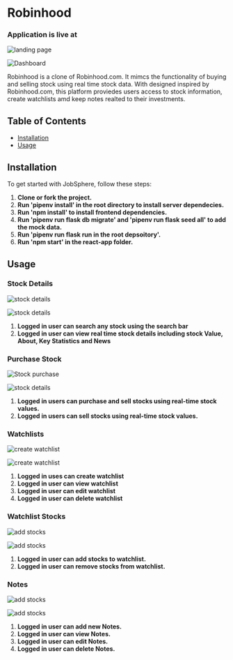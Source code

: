 # Robinhood

### Application is live at

![landing page](assets/images/landinpage.png)

![Dashboard](assets/images/dashboard.png)

Robinhood is a clone of Robinhood.com. It mimcs the functionality of buying and selling stock using real time stock data. With designed inspired by Robinhood.com, this platform proviedes users access to stock information, create watchlists amd keep notes realted to their investments.

## Table of Contents

- [Installation](#installation)
- [Usage](#usage)

## Installation

To get started with JobSphere, follow these steps:

1. **Clone or fork the project.**
2. **Run 'pipenv install' in the root directory to install server dependecies.**
3. **Run 'npm install' to install frontend dependencies.**
4. **Run 'pipenv run flask db migrate' and 'pipenv run flask seed all' to add the mock data.**
5. **Run 'pipenv run flask run in the root depsoitory'.**
6. **Run 'npm start' in the react-app folder.**

## Usage

### Stock Details

![stock details](assets/images/stockdetails.png)

![stock details](assets/images/detailcode.png)

1. **Logged in user can search any stock using the search bar**
2. **Logged in user can view real time stock details including stock Value, About, Key Statistics and News**

### Purchase Stock

![Stock purchase](assets/images/buystocks.png)

![stock details](assets/images/transactioncode.png)

1. **Logged in users can purchase and sell stocks using real-time stock values.**
2. **Logged in users can sell stocks using real-time stock values.**

### Watchlists

![create watchlist](assets/images/watchlist.png)

![create watchlist](assets/images/watchlistcode.png)

1. **Logged in uses can create watchlist**
2. **Logged in user can view watchlist**
3. **Logged in user can edit watchlist**
4. **Logged in user can delete watchlist**

### Watchlist Stocks

![add stocks](assets/images/addtolist.png)

![add stocks](assets/images/notescode.png)

1. **Logged in user can add stocks to watchlist.**
2. **Logged in user can remove stocks from watchlist.**

### Notes

![add stocks](assets/images/notes.png)

![add stocks](assets/images/addtolistcode.png)

1. **Logged in user can add new Notes.**
2. **Logged in user can view Notes.**
3. **Logged in user can edit Notes.**
4. **Logged in user can delete Notes.**
